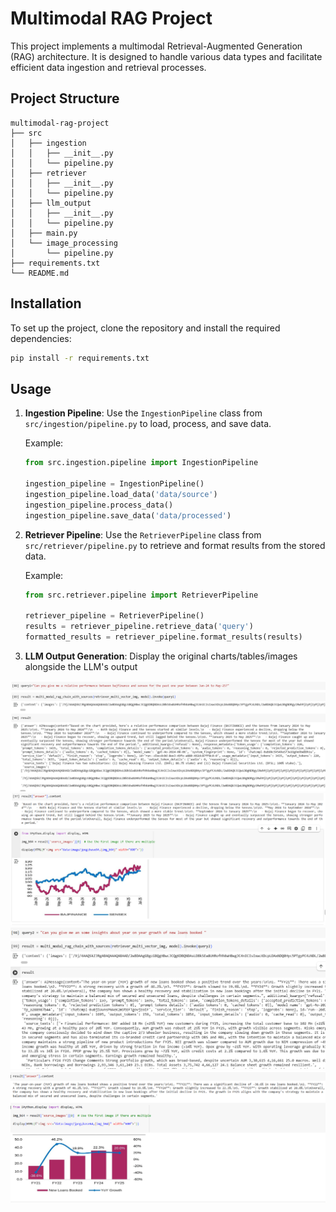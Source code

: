 # Multimodal RAG Project

This project implements a multimodal Retrieval-Augmented Generation (RAG) architecture. It is designed to handle various data types and facilitate efficient data ingestion and retrieval processes.

## Project Structure

```
multimodal-rag-project
├── src
│   ├── ingestion
│   │   ├── __init__.py
│   │   └── pipeline.py
│   ├── retriever
│   │   ├── __init__.py
│   │   └── pipeline.py
│   ├── llm_output
│   │   ├── __init__.py
│   │   └── pipeline.py
│   ├── main.py
│   └── image_processing
│       └── pipeline.py
├── requirements.txt
└── README.md
```

## Installation

To set up the project, clone the repository and install the required dependencies:

```bash
pip install -r requirements.txt
```

## Usage

1. **Ingestion Pipeline**: Use the `IngestionPipeline` class from `src/ingestion/pipeline.py` to load, process, and save data.
   
   Example:
   ```python
   from src.ingestion.pipeline import IngestionPipeline

   ingestion_pipeline = IngestionPipeline()
   ingestion_pipeline.load_data('data/source')
   ingestion_pipeline.process_data()
   ingestion_pipeline.save_data('data/processed')
   ```

2. **Retriever Pipeline**: Use the `RetrieverPipeline` class from `src/retriever/pipeline.py` to retrieve and format results from the stored data.

   Example:
   ```python
   from src.retriever.pipeline import RetrieverPipeline

   retriever_pipeline = RetrieverPipeline()
   results = retriever_pipeline.retrieve_data('query')
   formatted_results = retriever_pipeline.format_results(results)
   ```

3. **LLM Output Generation**: Display the original charts/tables/images alongside the LLM's output

![get both the LLM answer and the source images and texts that the model used!](asset/new_result.png)
![source image](asset/result_image.png)
![get both the LLM answer and the source images and texts that the model used!](asset/result2.png)
![source image](asset/result2_image.png)